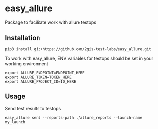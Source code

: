 # easy_allure

Package to facilitate work with allure testops

## Installation

```shell
pip3 install git+https://github.com/2gis-test-labs/easy_allure.git
```
To work with easy_allure, ENV variables for testops should be set in your working environment
```shell
export ALLURE_ENDPOINT=ENDPOINT_HERE
export ALLURE_TOKEN=TOKEN_HERE
export ALLURE_PROJECT_ID=ID_HERE
```

## Usage

Send test results to testops
```shell
easy_allure send --reports-path ./allure_reports --launch-name my_launch
```
